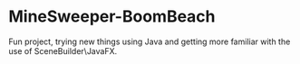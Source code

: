 # MineSweeper-BoomBeach

Fun project, trying new things using Java and getting more familiar with the use of SceneBuilder\JavaFX.
